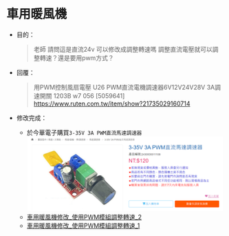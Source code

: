 # 車用暖風機

- 目的：
  >老師 請問這是直流24v 可以修改成調整轉速嗎
  >調整直流電壓就可以調整轉速？還是要用pwm方式？

- 回覆：
  >用PWM控制風扇電壓
  >U26 PWM直流電機調速器6V12V24V28V 3A調速開關 1203B w7 056 [5059641] https://www.ruten.com.tw/item/show?21735029160714

- 修改完成：

  - 於今華電子購買`3-35V 3A PWM直流馬達調速器`
    ![Alt text](./0.png)
  - [車用暖風機修改_使用PWM模組調整轉速_2](https://youtube.com/shorts/hH4KJoRutuY)
  - [車用暖風機修改_使用PWM模組調整轉速_1](https://youtube.com/shorts/rmQ8HAMF91Q)

